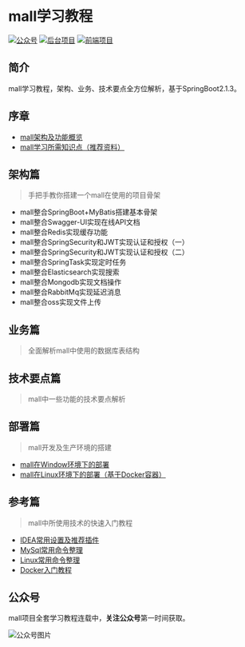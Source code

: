 # mall学习教程
<p>
<a href="#公众号"><img src="http://macro-oss.oss-cn-shenzhen.aliyuncs.com/mall/badge/%E5%85%AC%E4%BC%97%E5%8F%B7-macrozheng-blue.svg" alt="公众号"></a>
<a href="https://github.com/macrozheng/mall"><img src="http://macro-oss.oss-cn-shenzhen.aliyuncs.com/mall/badge/%E5%90%8E%E5%8F%B0%E9%A1%B9%E7%9B%AE-mall-blue.svg" alt="后台项目"></a>
<a href="https://github.com/macrozheng/mall-admin-web"><img src="http://macro-oss.oss-cn-shenzhen.aliyuncs.com/mall/badge/%E5%89%8D%E7%AB%AF%E9%A1%B9%E7%9B%AE-mall--admin--web-green.svg" alt="前端项目"></a>
</p>

## 简介
mall学习教程，架构、业务、技术要点全方位解析，基于SpringBoot2.1.3。

## 序章
- [mall架构及功能概览](https://mp.weixin.qq.com/s/5zgJy8wD2zLoLxyCKSzm2w)
- [mall学习所需知识点（推荐资料）](https://mp.weixin.qq.com/s/X07aqD553AKbctqdicFmSQ)

## 架构篇
> 手把手教你搭建一个mall在使用的项目骨架

- mall整合SpringBoot+MyBatis搭建基本骨架
- mall整合Swagger-UI实现在线API文档
- mall整合Redis实现缓存功能
- mall整合SpringSecurity和JWT实现认证和授权（一）
- mall整合SpringSecurity和JWT实现认证和授权（二）
- mall整合SpringTask实现定时任务
- mall整合Elasticsearch实现搜索
- mall整合Mongodb实现文档操作
- mall整合RabbitMq实现延迟消息
- mall整合oss实现文件上传

## 业务篇
> 全面解析mall中使用的数据库表结构

## 技术要点篇
> mall中一些功能的技术要点解析

## 部署篇
> mall开发及生产环境的搭建

- [mall在Window环境下的部署](https://github.com/macrozheng/mall/blob/master/document/reference/deploy-windows.md)
- [mall在Linux环境下的部署（基于Docker容器）](https://github.com/macrozheng/mall/blob/master/document/docker/docker-deploy.md)

## 参考篇
> mall中所使用技术的快速入门教程

- [IDEA常用设置及推荐插件](https://mp.weixin.qq.com/s/reEjg7XQqMeKhWpa4ypVhA)
- [MySql常用命令整理](https://github.com/macrozheng/mall/blob/master/document/reference/mysql.md)
- [Linux常用命令整理](https://github.com/macrozheng/mall/blob/master/document/reference/linux.md)
- [Docker入门教程](https://github.com/macrozheng/mall/blob/master/document/reference/docker.md)

## 公众号

mall项目全套学习教程连载中，**关注公众号**第一时间获取。

![公众号图片](http://macro-oss.oss-cn-shenzhen.aliyuncs.com/mall/banner/qrcode_for_macrozheng_258.jpg)
